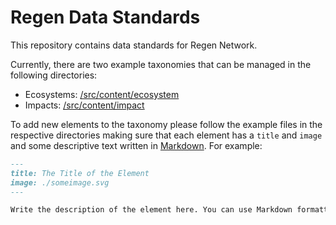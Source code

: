# Regen Data Standards

This repository contains data standards for Regen Network.

Currently, there are two example taxonomies that can be managed in the following directories:
* Ecosystems: [/src/content/ecosystem](./src/content/ecosystem)
* Impacts: [/src/content/impact](./src/content/impact)

To add new elements to the taxonomy please follow the example files in the respective directories
making sure that each element has a `title` and `image` and some descriptive text written in [Markdown](https://www.markdownguide.org).
For example:

```markdown
---
title: The Title of the Element
image: ./someimage.svg
---

Write the description of the element here. You can use Markdown formatting if you like
```

